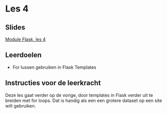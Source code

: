# Les 4

## Slides

[Module Flask, les 4](https://slides.com/felienne/pidk-k4-m1-l4)

## Leerdoelen

* For lussen gebruiken in Flask Templates 

## Instructies voor de leerkracht

Deze les gaat verder op de vorige, door templates in Flask verder uit te breiden met for loops. Dat is handig als een een grotere dataset op een site wilt gebruiken.


